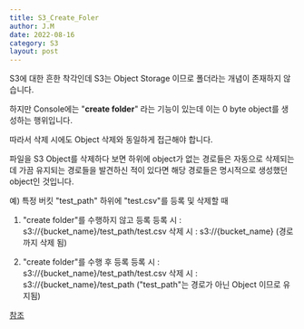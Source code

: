```yaml
---
title: S3_Create_Foler
author: J.M
date: 2022-08-16
category: S3
layout: post
---
```


S3에 대한 흔한 착각인데 S3는 Object Storage 이므로 폴더라는 개념이 존재하지 않습니다. 

하지만 Console에는 "**create folder**" 라는 기능이 있는데 이는 0 byte object를 생성하는 행위입니다.

따라서 삭제 시에도 Object 삭제와 동일하게 접근해야 합니다.

파일을 S3 Object를 삭제하다 보면 하위에 object가 없는 경로들은 자동으로 삭제되는 데 가끔 유지되는 경로들을 발견하신 적이 있다면 해당 경로들은 명시적으로 생성했던 object인 것입니다.

예) 특정 버킷 "test_path" 하위에 "test.csv"를 등록 및 삭제할 때
 1. "create folder"를 수행하지 않고 등록
        등록 시 : s3://{bucket_name}/test_path/test.csv 
    	삭제 시 : s3://{bucket_name} (경로까지 삭제 됨)

 2. "create folder"를 수행 후 등록
    등록 시 : s3://{bucket_name}/test_path/test.csv 
    삭제 시 : s3://{bucket_name}/test_path ("test_path"는 경로가 아닌 Object 이므로 유지됨)

    

[참조](https://blog.dataminded.com/the-mystery-of-folders-on-aws-s3-78d3428803cb)
